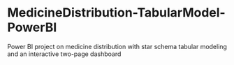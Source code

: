 # MedicineDistribution-TabularModel-PowerBI
Power BI project on medicine distribution with star schema tabular modeling and an interactive two-page dashboard
